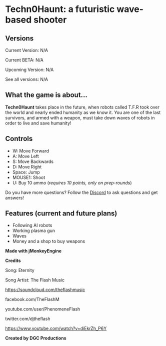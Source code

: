 # **Techn0Haunt: a futuristic wave-based shooter**

## **Versions**
Current Version: N/A

Current BETA: N/A

Upcoming Version: N/A

See all versions: N/A

## **What the game is about...**

**Techn0Haunt** takes place in the future, when robots called T.F.R took over the world and nearly ended humanity as we know it. You are one of the last survivors, and armed with a weapon, must take down waves of robots in order to live and save humanity!

## **Controls**

- W: Move Forward
- A: Move Left
- S: Move Backwards
- D: Move Right
- Space: Jump
- MOUSE1: Shoot
- U: Buy 10 ammo (*requires 10 points, only on prep-rounds*)


Do you have more questions? Follow the [Discord](https://discord.gg/JvyF9Pq) to ask questions and get answers!

## **Features (current and future plans)**
- Following AI robots
- Working plasma gun
- Waves
- Money and a shop to buy weapons
 
 **Made with jMonkeyEngine**
 
 **Credits**
 
Song: Eternity

Song Artist: The Flash Music 

https://soundcloud.com/theflashmusic

facebook.com/TheFlashM

youtube.com/user/PhenomeneFlash

twitter.com/djtheflash

https://www.youtube.com/watch?v=diEkrZh_P6Y

 
 **Created by DGC Productions** 
